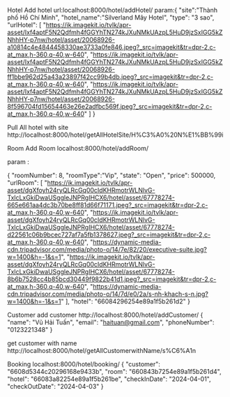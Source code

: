 Hotel
  Add hotel
  url:localhost:8000/hotel/addHotel/
  param:{
    "site":"Thành phố Hồ Chí Minh",
    "hotel_name":"Silverland Mây Hotel",
    "type": "3 sao",
    "urlHotel": 
    [
            "https://ik.imagekit.io/tvlk/apr-asset/Ixf4aptF5N2Qdfmh4fGGYhTN274kJXuNMkUAzpL5HuD9jzSxIGG5kZNhhHY-p7nw/hotel/asset/20068926-a10814c4e4844458330ae3733a0fe846.jpeg?_src=imagekit&tr=dpr-2,c-at_max,h-360,q-40,w-640",
            "https://ik.imagekit.io/tvlk/apr-asset/Ixf4aptF5N2Qdfmh4fGGYhTN274kJXuNMkUAzpL5HuD9jzSxIGG5kZNhhHY-p7nw/hotel/asset/20068926-ff1bbe962d25a43a23897f42cc99b4db.jpeg?_src=imagekit&tr=dpr-2,c-at_max,h-360,q-40,w-640",
            "https://ik.imagekit.io/tvlk/apr-asset/Ixf4aptF5N2Qdfmh4fGGYhTN274kJXuNMkUAzpL5HuD9jzSxIGG5kZNhhHY-p7nw/hotel/asset/20068926-8f596704fd15654463e26e2adfbc569f.jpeg?_src=imagekit&tr=dpr-2,c-at_max,h-360,q-40,w-640"
    ]
  }

  Pull All hotel with site 
  http://localhost:8000/hotel/getAllHotelSite/H%C3%A0%20N%E1%BB%99i


Room
  Add Room 
  localhost:8000/hotel/addRoom/

  param :
  
{
    "roomNumber": 8,
    "roomType":"Vip",
    "state": "Open",
    "price": 500000,
    "urlRoom": [
        "https://ik.imagekit.io/tvlk/apr-asset/dgXfoyh24ryQLRcGq00cIdKHRmotrWLNlvG-TxlcLxGkiDwaUSggleJNPRgIHCX6/hotel/asset/67778274-665e661aa4dc3b70be8ff81d66f71171.jpeg?_src=imagekit&tr=dpr-2,c-at_max,h-360,q-40,w-640",
        "https://ik.imagekit.io/tvlk/apr-asset/dgXfoyh24ryQLRcGq00cIdKHRmotrWLNlvG-TxlcLxGkiDwaUSggleJNPRgIHCX6/hotel/asset/67778274-d22561c06b9bcec727af7a5fb1378627.jpeg?_src=imagekit&tr=dpr-2,c-at_max,h-360,q-40,w-640",
        "https://dynamic-media-cdn.tripadvisor.com/media/photo-o/14/7e/82/20/executive-suite.jpg?w=1400&h=-1&s=1",
        "https://ik.imagekit.io/tvlk/apr-asset/dgXfoyh24ryQLRcGq00cIdKHRmotrWLNlvG-TxlcLxGkiDwaUSggleJNPRgIHCX6/hotel/asset/67778274-8b6b7528cc4b85bcd30449f9822b41d1.jpeg?_src=imagekit&tr=dpr-2,c-at_max,h-360,q-40,w-640",
        "https://dynamic-media-cdn.tripadvisor.com/media/photo-o/14/7d/e0/2a/s-nh-khach-s-n.jpg?w=1400&h=-1&s=1"
    ],
    "hotel": "66084296254e89a1f5b261d2"
}

Customer
add customer
  http://localhost:8000/hotel/addCustomer/
  {
    "name": "Vũ Hải Tuấn",
    "email": "haituan@gmail.com",
    "phoneNumber": "0123221348"
}


get customer with name
http://localhost:8000/hotel/getAllCustomerwithName/s%C6%A1n



Booking
  localhost:8000/hotel/booking/
  {
                "customer": "6608d5344c20296168e9433b",
                "room": "660843b7254e89a1f5b261d4",
                "hotel": "66083a82254e89a1f5b261be", 
                "checkInDate": "2024-04-01",
                "checkOutDate": "2024-04-03"
}
